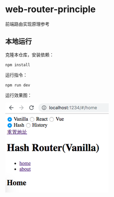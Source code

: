 # web-router-principle

前端路由实现原理参考

## 本地运行

克隆本仓库，安装依赖：
```
npm install
```

运行指令：
```
npm run dev
```

运行效果图：

![](./imgs/screenshot.png)